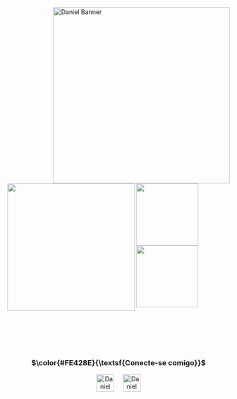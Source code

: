 
<img align="right" alt="Daniel Banner" width="400" src="[https://img.odcdn.com.br/wp-content/uploads/2023/10/google-fotos.jpg](https://im.ge/i/KMIKUD)">
<p> &nbsp; </p>

<div>
  <a >
  <img height= 289" align="left" src="https://github-readme-stats.vercel.app/api/top-langs/?username=danielgomes775&layout=donut-vertical&theme=radical" />
</a>

<a href="https://github.com/danielgomes775/github-readme-stats">
  <img height="141"  src="https://github-readme-stats.vercel.app/api/pin/?username=danielgomes775&repo=Websites_Study_Projects&theme=radical"/>
</a>

<a>
  <img height="140" align="center" src="https://github-readme-stats.vercel.app/api?username=danielgomes775&show_icons=true&theme=radical&layout=compact" />
</a>
</div>

 <p> &nbsp; </p>
 <p> &nbsp; </p>
 <p> &nbsp; </p>


<div align="center">
  <h3 align="center">$\color{#FE428E}{\textsf{Conecte-se comigo}}$</h3>
  <a href="https://www.linkedin.com/in/daniel-gomes-767399234?lipi=urn%3Ali%3Apage%3Ad_flagship3_profile_view_base%3BwX0dk71tQwOts7PZOvvEZQ%3D%3D" target="blank"><img align="center" src="https://cdn.jsdelivr.net/npm/simple-icons@3.0.1/icons/linkedin.svg" alt="Daniel Linkedin" height="40" width="40"/></a>
  <a> &nbsp; </a>
  <a> &nbsp; </a>
  <a href="your link" target="blank"><img align="center" src="https://cdn.jsdelivr.net/npm/simple-icons@3.0.1/icons/gmail.svg" alt="Daniel Email" height="40" width="40" /></a>
</div>


